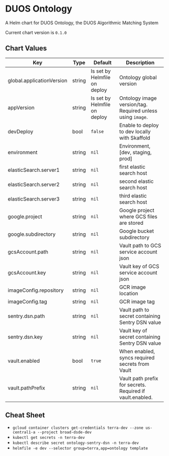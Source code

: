 DUOS Ontology
========
A Helm chart for DUOS Ontology, the DUOS Algorithmic Matching System

Current chart version is `0.1.0`





## Chart Values

| Key | Type | Default | Description |
|-----|------|---------|-------------|
| global.applicationVersion | string | Is set by Helmfile on deploy | Ontology global version |
| appVersion | string | Is set by Helmfile on deploy | Ontology image version/tag. Required unless using `image`. |
| devDeploy | bool | `false` | Enable to deploy to dev locally with Skaffold |
| environment | string | `nil` | Environment, [dev, staging, prod] |
| elasticSearch.server1 | string | `nil` | first elastic search host |
| elasticSearch.server2 | string | `nil` | second elastic search host |
| elasticSearch.server3 | string | `nil` | third elastic search host |
| google.project | string | `nil` | Google project where GCS files are stored |
| google.subdirectory | string | `nil` | Google bucket subdirectory |
| gcsAccount.path | string | `nil` | Vault path to GCS service account json |
| gcsAccount.key | string | `nil` | Vault key of GCS service account json |
| imageConfig.repository | string | `nil` | GCR image location |
| imageConfig.tag | string | `nil` | GCR image tag |
| sentry.dsn.path | string | `nil` | Vault path to secret containing Sentry DSN value |
| sentry.dsn.key | string | `nil` | Vault key of secret containing Sentry DSN value |
| vault.enabled | bool | `true` | When enabled, syncs required secrets from Vault |
| vault.pathPrefix | string | `nil` | Vault path prefix for secrets. Required if vault.enabled. |

## Cheat Sheet

* `gcloud container clusters get-credentials terra-dev --zone us-central1-a --project broad-dsde-dev`
* `kubectl get secrets -n terra-dev`
* `kubectl describe secret ontology-sentry-dsn -n terra-dev`
* `helmfile -e dev --selector group=terra,app=ontology template`